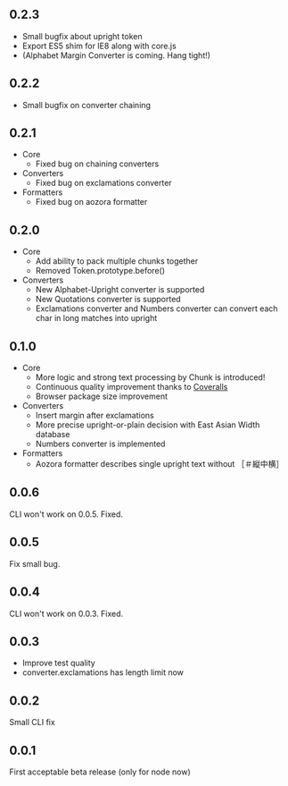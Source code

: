 0.2.3
-----

* Small bugfix about upright token
* Export ES5 shim for IE8 along with core.js
* (Alphabet Margin Converter is coming. Hang tight!)

0.2.2
-----

* Small bugfix on converter chaining

0.2.1
-----

* Core
	* Fixed bug on chaining converters
* Converters
	* Fixed bug on exclamations converter
* Formatters
	* Fixed bug on aozora formatter

0.2.0
-----

* Core
	* Add ability to pack multiple chunks together
	* Removed Token.prototype.before()
* Converters
	* New Alphabet-Upright converter is supported
	* New Quotations converter is supported
	* Exclamations converter and Numbers converter can convert each char in long matches into upright

0.1.0
-----

* Core
	* More logic and strong text processing by Chunk is introduced!
	* Continuous quality improvement thanks to [Coveralls](https://coveralls.io/)
	* Browser package size improvement
* Converters
	* Insert margin after exclamations
	* More precise upright-or-plain decision with East Asian Width database
	* Numbers converter is implemented
* Formatters
	* Aozora formatter describes single upright text without ［＃縦中横］

0.0.6
-----

CLI won't work on 0.0.5. Fixed.

0.0.5
-----

Fix small bug.

0.0.4
-----

CLI won't work on 0.0.3. Fixed.

0.0.3
-----

* Improve test quality
* converter.exclamations has length limit now

0.0.2
-----

Small CLI fix

0.0.1
-----

First acceptable beta release (only for node now)
